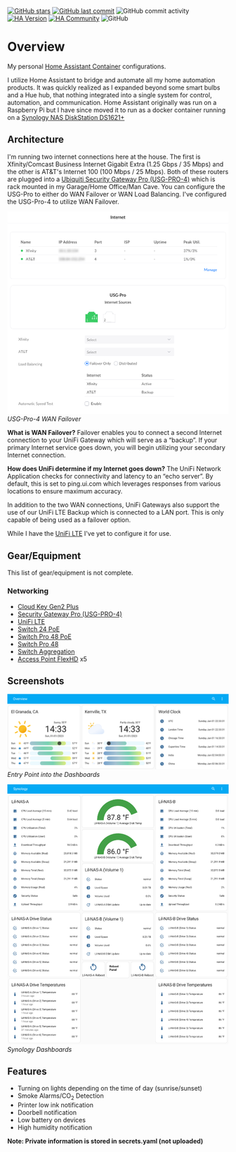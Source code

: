 [![GitHub stars](https://img.shields.io/github/stars/fusion94/homeassistant.svg?style=plasticr)](https://github.com/geekofweek/homeassistant/stargazers)
[![GitHub last commit](https://img.shields.io/github/last-commit/fusion94/homeassistant.svg?style=plasticr)](https://github.com/fusion94/homeassistant/commits/master)
![GitHub commit activity](https://img.shields.io/github/commit-activity/w/fusion94/homeassistant)
[![HA Version](https://img.shields.io/badge/Running%20Home%20Assistant-2022.12.7%20-darkblue)](https://github.com/home-assistant/home-assistant/releases/latest)
[![HA Community](https://img.shields.io/badge/HA%20community-forum-orange)](https://community.home-assistant.io/u/fusion94/summary)
![GitHub](https://img.shields.io/github/license/fusion94/homeassistant)

# Overview

My personal [Home Assistant Container](https://home-assistant.io)
configurations.

I utilize Home Assistant to bridge and automate all my home automation products.
It was quickly realized as I expanded beyond some smart bulbs and a Hue hub,
that nothing integrated into a single system for control, automation, and
communication. Home Assistant originally was run on a Raspberry Pi but I have
since moved it to run as a docker container running on a [Synology NAS
DiskStation DS1621+](https://www.synology.com/en-us/products/DS1621+)

## Architecture

I'm running two internet connections here at the house. The first is
Xfinity/Comcast Business Internet Gigabit Extra (1.25 Gbps / 35 Mbps) and the
other is AT&T's Internet 100 (100 Mbps / 25 Mbps). Both of these routers are
plugged into a [Ubiquiti Security Gateway Pro
(USG-PRO-4)](https://store.ui.com/collections/routing-switching/products/unifi-security-gateway-pro)
which is rack mounted in my Garage/Home Office/Man Cave. You can configure the
USG-Pro to either do WAN Failover or WAN Load Balancing. I've configured the
USG-Pro-4 to utilize WAN Failover.

![USG-PRO-4](usg-pro-wan-full.png)
_USG-Pro-4 WAN Failover_

**What is WAN Failover?**
Failover enables you to connect a second Internet connection to your UniFi
Gateway which will serve as a “backup”. If your primary Internet service goes
down, you will begin utilizing your secondary Internet connection.

**How does UniFi determine if my Internet goes down?**
The UniFi Network Application checks for connectivity and latency to an “echo
server”. By default, this is set to ping.ui.com which leverages responses from
various locations to ensure maximum accuracy.

In addition to the two WAN connections, UniFi Gateways also support the use of
our UniFi LTE Backup which is connected to a LAN port. This is only capable of
being used as a failover option.

While I have the [UniFi
LTE](https://store.ui.com/collections/wireless/products/unifi-lte) I've yet to
configure it for use.

## Gear/Equipment

This list of gear/equipment is not complete.

### Networking

- [Cloud Key Gen2 Plus](https://store.ui.com/collections/unifi-protect-nvr/products/unifi-cloudkey-plus)
- [Security Gateway Pro (USG-PRO-4)](https://store.ui.com/collections/routing-switching/products/unifi-security-gateway-pro)
- [UniFi LTE](https://store.ui.com/collections/wireless/products/unifi-lte)
- [Switch 24 PoE](https://store.ui.com/collections/unifi-network-switching/products/usw-24-poe)
- [Switch Pro 48 PoE](https://store.ui.com/collections/unifi-network-switching/products/usw-pro-48-poe)
- [Switch Pro 48](https://store.ui.com/collections/unifi-network-switching/products/usw-pro-48)
- [Switch Aggregation](https://store.ui.com/collections/unifi-network-switching/products/unifi-switch-aggregation)
- [Access Point FlexHD](https://store.ui.com/collections/wireless/products/unifi-flexhd) x5

## Screenshots

![HA Dashboard Overview](overview.png)
_Entry Point into the Dashboards_

![HA Dashboard - Synology](synology.png)
_Synology Dashboards_

## Features

- Turning on lights depending on the time of day (sunrise/sunset)
- Smoke Alarms/CO<sub>2</sub> Detection
- Printer low ink notification
- Doorbell notification
- Low battery on devices
- High humidity notification

**Note: Private information is stored in secrets.yaml (not uploaded)**
